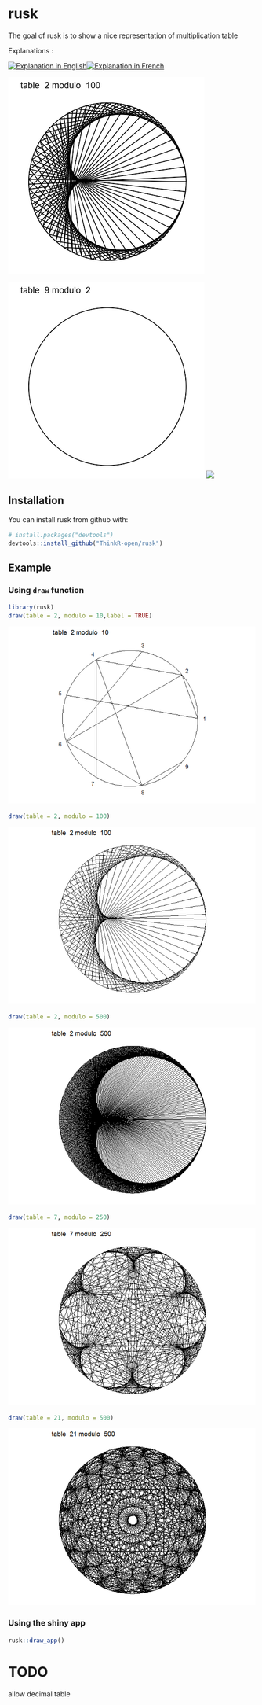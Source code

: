 
<!-- README.md is generated from README.Rmd. Please edit that file -->
rusk
====

The goal of rusk is to show a nice representation of multiplication table

Explanations :

[![Explanation in English](https://i.imgur.com/UEn6VDy.png)](http://www.youtube.com/embed/qhbuKbxJsk8?rel=0)[![Explanation in French](https://i.imgur.com/60U0Qn5.jpg)](http://www.youtube.com/embed/-X49VQgi86E?rel=0)

<img src="inst/preview_100.gif" width="400px" />

<img src="inst/preview_t9.gif" width="400px" /> <img src="inst/preview_t21.gif" width="400px" />

Installation
------------

You can install rusk from github with:

``` r
# install.packages("devtools")
devtools::install_github("ThinkR-open/rusk")
```

Example
-------

### Using `draw` function

``` r
library(rusk)
draw(table = 2, modulo = 10,label = TRUE)
```

![](README-example-1.png)

``` r
draw(table = 2, modulo = 100)
```

![](README-example-2.png)

``` r
draw(table = 2, modulo = 500)
```

![](README-example-3.png)

``` r
draw(table = 7, modulo = 250)
```

![](README-example-4.png)

``` r
draw(table = 21, modulo = 500)
```

![](README-example-5.png)

### Using the shiny app

``` r
rusk::draw_app()
```

TODO
====

allow decimal table
